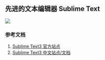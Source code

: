 ## 先进的文本编辑器 Sublime Text

![](/assets/7}R_I`CI__2H`HBP2P3K%29~4.png)

### 参考文档

1. [Sublime Text3 官方站点](https://www.sublimetext.com/)
2. [Sublime Text3 中文站点/文档](http://www.sublimetext.cn/)



